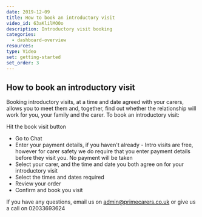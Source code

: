 ```yaml
---
date: 2019-12-09
title: How to book an introductory visit
video_id: 63aKlilMO0o
description: Introductory visit booking
categories:
  - dashboard-overview
resources:
type: Video
set: getting-started
set_order: 3
---
```


## How to book an introductory visit

Booking introductory visits, at a time and date agreed with your carers, allows you to meet them and, together, find out whether the relationship will work for you, your family and the carer. To book an introductory visit:

Hit the book visit button
 - Go to Chat
 - Enter your payment details, if you haven't already - Intro visits are free, however for carer safety we do require that you enter payment details before they visit you. No payment will be taken
 - Select your carer, and the time and date you both agree on for your introductory visit
 - Select the times and dates required
 - Review your order
 - Confirm and book you visit

If you have any questions, email us on admin@primecarers.co.uk or give us a call on 02033693624
